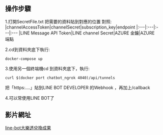 ## 操作步驟

1.打開SecretFile.txt
把需要的資料貼到對應的位置
對照:
|channelAccessToken|channelSecret|subscription_key|endpoint
|:---|:---|:---|:---
|LINE Message API Token|LINE channel Secret|AZURE 金鑰|AZURE 端點

2.cd到資料夾底下執行:
```
docker-compose up
``` 
3.使用另一個終端機cd 到資料夾底下，執行:
```
curl $(docker port chatbot_ngrok 4040)/api/tunnels
```
把「https:....」貼到LINE BOT DEVELOPER 的Webhook ，再加上/callback

4.可以常使用LINE BOT了


## 影片網址
[line-bot大樂透兌換成果](https://www.youtube.com/watch?v=mA5YPS0AZfY)

